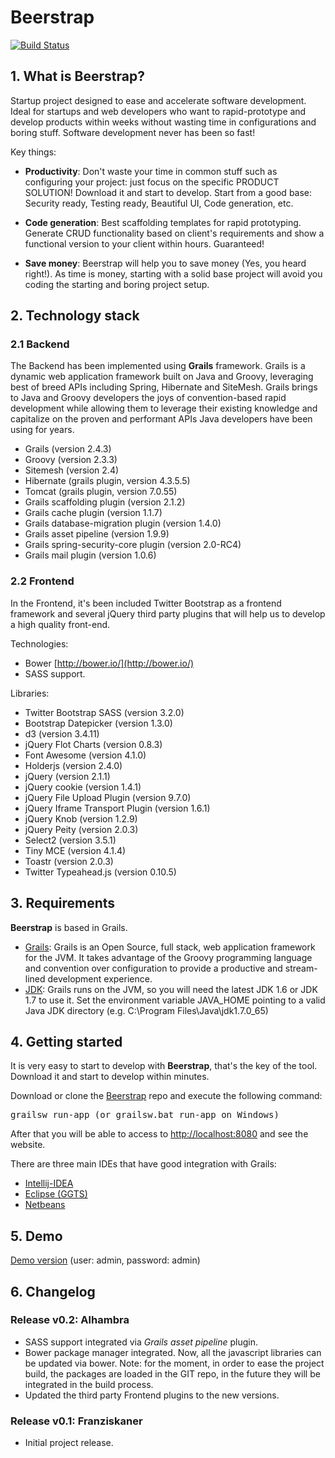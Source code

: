 # Beerstrap
[![Build Status](https://travis-ci.org/raulgomis/beerstrap.svg?branch=master)](https://travis-ci.org/raulgomis/beerstrap)

## 1. What is Beerstrap?
Startup project designed to ease and accelerate software development.
Ideal for startups and web developers who want to rapid-prototype and develop products within weeks without wasting time in configurations and boring stuff.
Software development never has been so fast!

Key things:

- **Productivity**: Don't waste your time in common stuff such as configuring your project: just focus on the specific PRODUCT SOLUTION! Download it and start to develop. Start from a good base: Security ready, Testing ready, Beautiful UI, Code generation, etc.

- **Code generation**: Best scaffolding templates for rapid prototyping. Generate CRUD functionality based on client's requirements and show a functional version to your client within hours. Guaranteed!

- **Save money**: Beerstrap will help you to save money (Yes, you heard right!). As time is money, starting with a solid base project will avoid you coding the starting and boring project setup.

## 2. Technology stack

### 2.1 Backend
The Backend has been implemented using **Grails** framework. Grails is a dynamic web application framework built on Java and Groovy, leveraging best of breed APIs including Spring, Hibernate and SiteMesh. Grails brings to Java and Groovy developers the joys of convention-based rapid development while allowing them to leverage their existing knowledge and capitalize on the proven and performant APIs Java developers have been using for years.

- Grails (version 2.4.3)
- Groovy (version 2.3.3)
- Sitemesh (version 2.4)
- Hibernate (grails plugin, version 4.3.5.5)
- Tomcat (grails plugin, version 7.0.55)
- Grails scaffolding plugin (version 2.1.2)
- Grails cache plugin (version 1.1.7)
- Grails database-migration plugin (version 1.4.0)
- Grails asset pipeline (version 1.9.9)
- Grails spring-security-core plugin (version 2.0-RC4)
- Grails mail plugin (version 1.0.6)

### 2.2 Frontend
In the Frontend, it's been included Twitter Bootstrap as a frontend framework and several
jQuery third party plugins that will help us to develop a high quality front-end.

Technologies:
- Bower [http://bower.io/](http://bower.io/)
- SASS support.

Libraries:
- Twitter Bootstrap SASS (version 3.2.0)
- Bootstrap Datepicker (version 1.3.0)
- d3 (version 3.4.11)
- jQuery Flot Charts (version 0.8.3)
- Font Awesome (version 4.1.0)
- Holderjs (version 2.4.0)
- jQuery (version 2.1.1)
- jQuery cookie (version 1.4.1)
- jQuery File Upload Plugin (version 9.7.0)
- jQuery Iframe Transport Plugin (version 1.6.1)
- jQuery Knob (version 1.2.9)
- jQuery Peity (version 2.0.3)
- Select2 (version 3.5.1)
- Tiny MCE (version 4.1.4)
- Toastr (version 2.0.3)
- Twitter Typeahead.js (version 0.10.5)


## 3. Requirements
**Beerstrap** is based in Grails.

- [Grails](http://grails.org): Grails is an Open Source, full stack, web application framework for the JVM. It takes advantage of the Groovy programming language and convention
over configuration to provide a productive and stream-lined development experience.
- [JDK](http://www.oracle.com/technetwork/es/java/javase/downloads/index.html): Grails runs on the JVM, so you will need the latest JDK 1.6 or JDK 1.7 to use it. Set the environment variable JAVA_HOME pointing to a valid Java JDK directory (e.g. C:\Program Files\Java\jdk1.7.0_65)

## 4. Getting started
It is very easy to start to develop with **Beerstrap**, that's the key of the tool. Download it and start to develop within minutes.

Download or clone the [Beerstrap](https://github.com/raulgomis/beerstrap) repo and execute the following command:
<pre>
grailsw run-app (or grailsw.bat run-app on Windows)
</pre>
After that you will be able to access to [http://localhost:8080](http://localhost:8080) and see the website.

There are three main IDEs that have good integration with Grails:

- [Intellij-IDEA](http://www.jetbrains.com/idea/features/groovy.html)
- [Eclipse (GGTS)](http://spring.io/tools/ggts)
- [Netbeans](https://netbeans.org/kb/docs/web/grails-quickstart.html)

## 5. Demo
[Demo version](http://beerstrap.rgomis.eu.cloudbees.net/) (user: admin, password: admin)

## 6. Changelog

### Release v0.2: Alhambra
- SASS support integrated via *Grails asset pipeline* plugin.
- Bower package manager integrated. Now, all the javascript libraries can be updated via bower. Note: for the moment, in order to ease the project build, the packages are loaded in the GIT repo, in the future they will be integrated in the build process.
- Updated the third party Frontend plugins to the new versions.

### Release v0.1: Franziskaner
- Initial project release.
